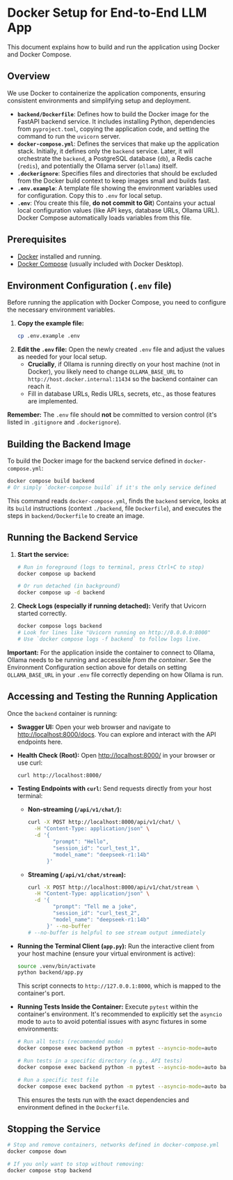 # Docker Setup for End-to-End LLM App

This document explains how to build and run the application using Docker and Docker Compose.

## Overview

We use Docker to containerize the application components, ensuring consistent environments and simplifying setup and deployment.

*   **`backend/Dockerfile`**: Defines how to build the Docker image for the FastAPI backend service. It includes installing Python, dependencies from `pyproject.toml`, copying the application code, and setting the command to run the `uvicorn` server.
*   **`docker-compose.yml`**: Defines the services that make up the application stack. Initially, it defines only the `backend` service. Later, it will orchestrate the `backend`, a PostgreSQL database (`db`), a Redis cache (`redis`), and potentially the Ollama server (`ollama`) itself.
*   **`.dockerignore`**: Specifies files and directories that should be excluded from the Docker build context to keep images small and builds fast.
*   **`.env.example`**: A template file showing the environment variables used for configuration. Copy this to `.env` for local setup.
*   **`.env`**: (You create this file, **do not commit to Git**) Contains your actual local configuration values (like API keys, database URLs, Ollama URL). Docker Compose automatically loads variables from this file.

## Prerequisites

*   [Docker](https://docs.docker.com/get-docker/) installed and running.
*   [Docker Compose](https://docs.docker.com/compose/install/) (usually included with Docker Desktop).

## Environment Configuration (`.env` file)

Before running the application with Docker Compose, you need to configure the necessary environment variables.

1.  **Copy the example file:**
    ```bash
    cp .env.example .env
    ```
2.  **Edit the `.env` file:** Open the newly created `.env` file and adjust the values as needed for your local setup. 
    *   **Crucially**, if Ollama is running directly on your host machine (not in Docker), you likely need to change `OLLAMA_BASE_URL` to `http://host.docker.internal:11434` so the backend container can reach it.
    *   Fill in database URLs, Redis URLs, secrets, etc., as those features are implemented.

**Remember:** The `.env` file should **not** be committed to version control (it's listed in `.gitignore` and `.dockerignore`).

## Building the Backend Image

To build the Docker image for the backend service defined in `docker-compose.yml`:

```bash
docker compose build backend
# Or simply `docker-compose build` if it's the only service defined
```

This command reads `docker-compose.yml`, finds the `backend` service, looks at its `build` instructions (context `./backend`, file `Dockerfile`), and executes the steps in `backend/Dockerfile` to create an image.

## Running the Backend Service

1.  **Start the service:**
    ```bash
    # Run in foreground (logs to terminal, press Ctrl+C to stop)
    docker compose up backend

    # Or run detached (in background)
    docker compose up -d backend
    ```

2.  **Check Logs (especially if running detached):** Verify that Uvicorn started correctly.
    ```bash
    docker compose logs backend
    # Look for lines like "Uvicorn running on http://0.0.0.0:8000"
    # Use `docker compose logs -f backend` to follow logs live.
    ```

**Important:** For the application inside the container to connect to Ollama, Ollama needs to be running and accessible *from the container*. See the Environment Configuration section above for details on setting `OLLAMA_BASE_URL` in your `.env` file correctly depending on how Ollama is run.

## Accessing and Testing the Running Application

Once the `backend` container is running:

*   **Swagger UI:** Open your web browser and navigate to [http://localhost:8000/docs](http://localhost:8000/docs). You can explore and interact with the API endpoints here.

*   **Health Check (Root):** Open [http://localhost:8000/](http://localhost:8000/) in your browser or use curl:
    ```bash
    curl http://localhost:8000/
    ```

*   **Testing Endpoints with `curl`:** Send requests directly from your host terminal:

    *   **Non-streaming (`/api/v1/chat/`):**
        ```bash
        curl -X POST http://localhost:8000/api/v1/chat/ \
          -H "Content-Type: application/json" \
          -d '{
                "prompt": "Hello",
                "session_id": "curl_test_1",
                "model_name": "deepseek-r1:14b"
              }'
        ```

    *   **Streaming (`/api/v1/chat/stream`):**
        ```bash
        curl -X POST http://localhost:8000/api/v1/chat/stream \
          -H "Content-Type: application/json" \
          -d '{
                "prompt": "Tell me a joke",
                "session_id": "curl_test_2",
                "model_name": "deepseek-r1:14b"
              }' --no-buffer
        # --no-buffer is helpful to see stream output immediately
        ```

*   **Running the Terminal Client (`app.py`):** Run the interactive client from your host machine (ensure your virtual environment is active):
    ```bash
    source .venv/bin/activate
    python backend/app.py
    ```
    This script connects to `http://127.0.0.1:8000`, which is mapped to the container's port.

*   **Running Tests Inside the Container:** Execute `pytest` within the container's environment. It's recommended to explicitly set the `asyncio` mode to `auto` to avoid potential issues with async fixtures in some environments:
    ```bash
    # Run all tests (recommended mode)
    docker compose exec backend python -m pytest --asyncio-mode=auto

    # Run tests in a specific directory (e.g., API tests)
    docker compose exec backend python -m pytest --asyncio-mode=auto backend/tests/api/

    # Run a specific test file
    docker compose exec backend python -m pytest --asyncio-mode=auto backend/tests/api/test_chat_api.py
    ```
    This ensures the tests run with the exact dependencies and environment defined in the `Dockerfile`.

## Stopping the Service

```bash
# Stop and remove containers, networks defined in docker-compose.yml
docker compose down

# If you only want to stop without removing:
docker compose stop backend
```